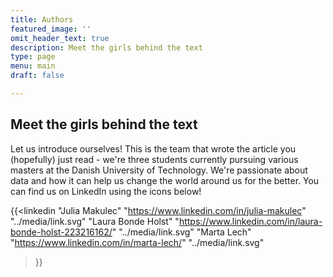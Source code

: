 ```yaml
---
title: Authors
featured_image: ''
omit_header_text: true
description: Meet the girls behind the text
type: page
menu: main
draft: false

---
```

## Meet the girls behind the text

Let us introduce ourselves! This is the team that wrote the article you (hopefully) just read - we're three students currently pursuing various masters at the Danish University of Technology. We're passionate about data and how it can help us change the world around us for the better. You can find us on LinkedIn using the icons below!

{{<linkedin "Julia Makulec" "https://www.linkedin.com/in/julia-makulec" "../media/link.svg" 
    "Laura Bonde Holst" "https://www.linkedin.com/in/laura-bonde-holst-223216162/" "../media/link.svg"
    "Marta Lech" "https://www.linkedin.com/in/marta-lech/" "../media/link.svg"
>}}

<!-- {{<linkedin "Laura Bonde Holst" "https://google.com" "../link.svg" >}}

{{<linkedin "Marta Lech" "https://google.com" "../link.svg" >}} -->


<!-- This is an example of a custom shortcode that you can put right into your content. You will need to add a form action to the the shortcode to make it work. Check out [Formspree](https://formspree.io/) for a simple, free form service. 

{{< form-contact action="https://example.com"  >}} -->